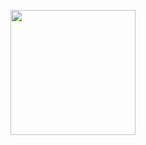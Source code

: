 <p align='center'>
  <img height="200" src="https://cdn.dribbble.com/users/1292677/screenshots/6139167/avento.gif"/>
</p>
